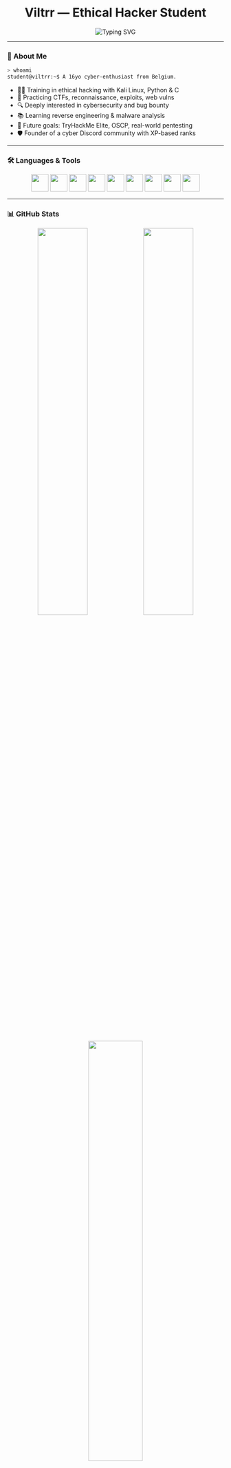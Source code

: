 <h1 align="center">Viltrr — Ethical Hacker Student</h1>
<p align="center">
  <img src="https://readme-typing-svg.herokuapp.com?font=Fira+Code&size=22&duration=4000&pause=1000&center=true&vCenter=true&width=435&lines=🔐+Student+in+Cybersecurity;💻+Passionate+about+ethical+hacking;🚀+Building+skills+on+Kali+Linux;🌍+Based+in+Belgium" alt="Typing SVG" />
</p>

---

### 🧠 About Me

```bash
> whoami
student@viltrr:~$ A 16yo cyber-enthusiast from Belgium.
```

- 🧑‍💻 Training in ethical hacking with Kali Linux, Python & C  
- 🎯 Practicing CTFs, reconnaissance, exploits, web vulns  
- 🔍 Deeply interested in cybersecurity and bug bounty  
- 📚 Learning reverse engineering & malware analysis  
- 🧠 Future goals: TryHackMe Elite, OSCP, real-world pentesting  
- 🛡️ Founder of a cyber Discord community with XP-based ranks  

---

### 🛠️ Languages & Tools

<p align="center">
  <img src="https://cdn.jsdelivr.net/gh/devicons/devicon/icons/linux/linux-original.svg" width="40" />
  <img src="https://cdn.jsdelivr.net/gh/devicons/devicon/icons/python/python-original.svg" width="40" />
  <img src="https://cdn.jsdelivr.net/gh/devicons/devicon/icons/bash/bash-original.svg" width="40" />
  <img src="https://cdn.jsdelivr.net/gh/devicons/devicon/icons/c/c-original.svg" width="40" />
  <img src="https://cdn.jsdelivr.net/gh/devicons/devicon/icons/html5/html5-original.svg" width="40" />
  <img src="https://cdn.jsdelivr.net/gh/devicons/devicon/icons/javascript/javascript-original.svg" width="40" />
  <img src="https://cdn.jsdelivr.net/gh/devicons/devicon/icons/vscode/vscode-original.svg" width="40" />
  <img src="https://www.vectorlogo.zone/logos/kali/kali-icon.svg" width="40" />
  <img src="https://www.vectorlogo.zone/logos/wireshark/wireshark-icon.svg" width="40" />
</p>

---

### 📊 GitHub Stats

<p align="center">
  <img src="https://github-readme-stats.vercel.app/api?username=viltrr&show_icons=true&theme=tokyonight&hide=stars" width="48%" />
  <img src="https://github-readme-streak-stats.herokuapp.com/?user=viltrr&theme=tokyonight" width="48%" />
</p>
<p align="center">
  <img src="https://github-readme-stats.vercel.app/api/top-langs/?username=viltrr&layout=compact&theme=tokyonight" width="50%" />
</p>

---

### 🔥 Mon activité GitHub

![GitHub Activity Graph](https://github-readme-activity-graph.vercel.app/graph?username=viltrr&theme=dracula)

---

### 🧪 Projects & Challenges

| Project                     | Description                                                   | Status        |
|----------------------------|---------------------------------------------------------------|---------------|
| 🔍 **ReconBot**            | Automates recon with Python (whois, DNS, subdomains...)       | 🛠️ In progress |
| 📡 **AI/Cyber News Bot**   | Discord bot fetching AI & cybersecurity news                  | ✅ Beta        |
| 📕 **OSIRIS (novel)**      | Post-apocalyptic book about isolated kids after a virus       | ✍️ Writing     |
| 🎓 **TryHackMe Progress**  | Path: Complete Beginner → Offensive Pentesting                | 🧠 Ongoing     |

---

### 🎯 Cyber Certifications (Planned)

- [ ] TryHackMe: Offensive Pentesting  
- [ ] PNPT — Practical Network Penetration Tester  
- [ ] OSCP — Offensive Security Certified Professional  
- [ ] HTB: Junior Penetration Tester  
- [ ] TryHackMe: Cyber Defense Path  

---

### 🌐 Connect with Me

<p align="left">
  <a href="https://discord.gg/YOUR_DISCORD_INVITE" target="_blank">
    <img src="https://img.shields.io/badge/Discord-5865F2?style=for-the-badge&logo=discord&logoColor=white"/>
  </a>
  <a href="mailto:your@email.com" target="_blank">
    <img src="https://img.shields.io/badge/Email-D14836?style=for-the-badge&logo=gmail&logoColor=white"/>
  </a>
  <a href="https://tryhackme.com/p/Viltrr" target="_blank">
    <img src="https://img.shields.io/badge/TryHackMe-212C42?style=for-the-badge&logo=tryhackme&logoColor=red"/>
  </a>
</p>

---

### 💬 Quote of the Day

> “Hackers are the immune system of the internet.”  
> — *Jeff Moss, founder of DEF CON*

---

<!-- GitHub Snake Workflow Reminder -->
<!-- 🐍 This animation requires GitHub Actions in a `.github/workflows/snake.yml` file -->
